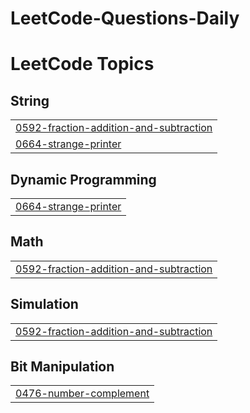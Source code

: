 ﻿# LeetCode-Questions-Daily

<!---LeetCode Topics Start-->
# LeetCode Topics
## String
|  |
| ------- |
| [0592-fraction-addition-and-subtraction](https://github.com/kumarrpriyanshu/LeetCode-Questions-Daily/tree/master/0592-fraction-addition-and-subtraction) |
| [0664-strange-printer](https://github.com/kumarrpriyanshu/LeetCode-Questions-Daily/tree/master/0664-strange-printer) |
## Dynamic Programming
|  |
| ------- |
| [0664-strange-printer](https://github.com/kumarrpriyanshu/LeetCode-Questions-Daily/tree/master/0664-strange-printer) |
## Math
|  |
| ------- |
| [0592-fraction-addition-and-subtraction](https://github.com/kumarrpriyanshu/LeetCode-Questions-Daily/tree/master/0592-fraction-addition-and-subtraction) |
## Simulation
|  |
| ------- |
| [0592-fraction-addition-and-subtraction](https://github.com/kumarrpriyanshu/LeetCode-Questions-Daily/tree/master/0592-fraction-addition-and-subtraction) |
## Bit Manipulation
|  |
| ------- |
| [0476-number-complement](https://github.com/kumarrpriyanshu/LeetCode-Questions-Daily/tree/master/0476-number-complement) |
<!---LeetCode Topics End-->